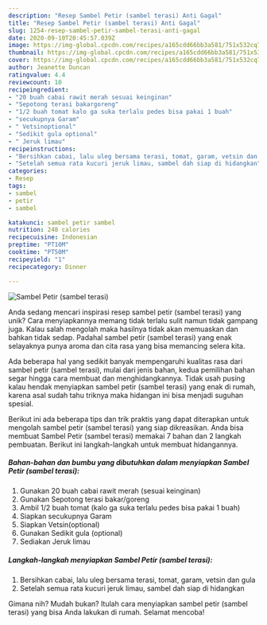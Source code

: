 ```yaml
---
description: "Resep Sambel Petir (sambel terasi) Anti Gagal"
title: "Resep Sambel Petir (sambel terasi) Anti Gagal"
slug: 1254-resep-sambel-petir-sambel-terasi-anti-gagal
date: 2020-09-10T20:45:57.039Z
image: https://img-global.cpcdn.com/recipes/a165cdd66bb3a581/751x532cq70/sambel-petir-sambel-terasi-foto-resep-utama.jpg
thumbnail: https://img-global.cpcdn.com/recipes/a165cdd66bb3a581/751x532cq70/sambel-petir-sambel-terasi-foto-resep-utama.jpg
cover: https://img-global.cpcdn.com/recipes/a165cdd66bb3a581/751x532cq70/sambel-petir-sambel-terasi-foto-resep-utama.jpg
author: Jeanette Duncan
ratingvalue: 4.4
reviewcount: 10
recipeingredient:
- "20 buah cabai rawit merah sesuai keinginan"
- "Sepotong terasi bakargoreng"
- "1/2 buah tomat kalo ga suka terlalu pedes bisa pakai 1 buah"
- "secukupnya Garam"
- " Vetsinoptional"
- "Sedikit gula optional"
- " Jeruk limau"
recipeinstructions:
- "Bersihkan cabai, lalu uleg bersama terasi, tomat, garam, vetsin dan gula"
- "Setelah semua rata kucuri jeruk limau, sambel dah siap di hidangkan"
categories:
- Resep
tags:
- sambel
- petir
- sambel

katakunci: sambel petir sambel 
nutrition: 248 calories
recipecuisine: Indonesian
preptime: "PT10M"
cooktime: "PT50M"
recipeyield: "1"
recipecategory: Dinner

---
```



![Sambel Petir (sambel terasi)](https://img-global.cpcdn.com/recipes/a165cdd66bb3a581/751x532cq70/sambel-petir-sambel-terasi-foto-resep-utama.jpg)

Anda sedang mencari inspirasi resep sambel petir (sambel terasi) yang unik? Cara menyiapkannya memang tidak terlalu sulit namun tidak gampang juga. Kalau salah mengolah maka hasilnya tidak akan memuaskan dan bahkan tidak sedap. Padahal sambel petir (sambel terasi) yang enak selayaknya punya aroma dan cita rasa yang bisa memancing selera kita.



Ada beberapa hal yang sedikit banyak mempengaruhi kualitas rasa dari sambel petir (sambel terasi), mulai dari jenis bahan, kedua pemilihan bahan segar hingga cara membuat dan menghidangkannya. Tidak usah pusing kalau hendak menyiapkan sambel petir (sambel terasi) yang enak di rumah, karena asal sudah tahu triknya maka hidangan ini bisa menjadi suguhan spesial.


Berikut ini ada beberapa tips dan trik praktis yang dapat diterapkan untuk mengolah sambel petir (sambel terasi) yang siap dikreasikan. Anda bisa membuat Sambel Petir (sambel terasi) memakai 7 bahan dan 2 langkah pembuatan. Berikut ini langkah-langkah untuk membuat hidangannya.

<!--inarticleads1-->

##### Bahan-bahan dan bumbu yang dibutuhkan dalam menyiapkan Sambel Petir (sambel terasi):

1. Gunakan 20 buah cabai rawit merah (sesuai keinginan)
1. Gunakan Sepotong terasi bakar/goreng
1. Ambil 1/2 buah tomat (kalo ga suka terlalu pedes bisa pakai 1 buah)
1. Siapkan secukupnya Garam
1. Siapkan  Vetsin(optional)
1. Gunakan Sedikit gula (optional)
1. Sediakan  Jeruk limau




<!--inarticleads2-->

##### Langkah-langkah menyiapkan Sambel Petir (sambel terasi):

1. Bersihkan cabai, lalu uleg bersama terasi, tomat, garam, vetsin dan gula
1. Setelah semua rata kucuri jeruk limau, sambel dah siap di hidangkan




Gimana nih? Mudah bukan? Itulah cara menyiapkan sambel petir (sambel terasi) yang bisa Anda lakukan di rumah. Selamat mencoba!
